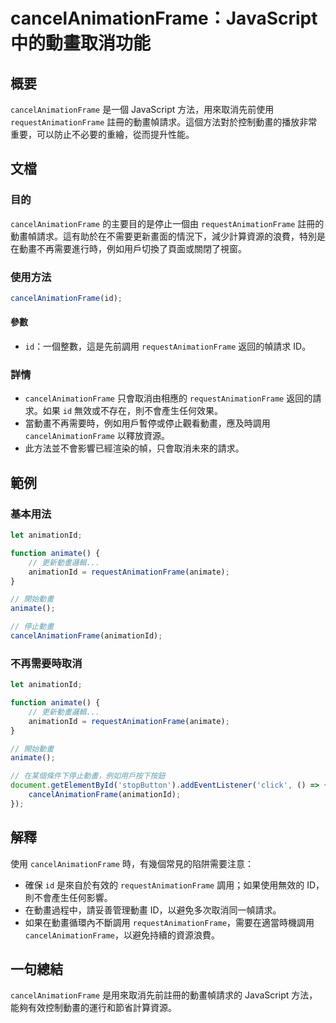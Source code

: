 <!--
Meta Description: # cancelAnimationFrame：JavaScript 中的動畫取消功能 ## 概要 `cancelAnimationFrame` 是一個 JavaScript 方法，用來取消先前使用 `requestAnimationFrame` 註冊的動畫幀請求。這個方法對於控制動畫的播放非常重要，...
Meta Keywords: cancelanimationframe, requestanimationframe, javascript, animationid, animate
-->

# cancelAnimationFrame：JavaScript 中的動畫取消功能

## 概要
`cancelAnimationFrame` 是一個 JavaScript 方法，用來取消先前使用 `requestAnimationFrame` 註冊的動畫幀請求。這個方法對於控制動畫的播放非常重要，可以防止不必要的重繪，從而提升性能。

## 文檔
### 目的
`cancelAnimationFrame` 的主要目的是停止一個由 `requestAnimationFrame` 註冊的動畫幀請求。這有助於在不需要更新畫面的情況下，減少計算資源的浪費，特別是在動畫不再需要進行時，例如用戶切換了頁面或關閉了視窗。

### 使用方法
```javascript
cancelAnimationFrame(id);
```

#### 參數
- `id`：一個整數，這是先前調用 `requestAnimationFrame` 返回的幀請求 ID。

### 詳情
- `cancelAnimationFrame` 只會取消由相應的 `requestAnimationFrame` 返回的請求。如果 `id` 無效或不存在，則不會產生任何效果。
- 當動畫不再需要時，例如用戶暫停或停止觀看動畫，應及時調用 `cancelAnimationFrame` 以釋放資源。
- 此方法並不會影響已經渲染的幀，只會取消未來的請求。

## 範例
### 基本用法
```javascript
let animationId;

function animate() {
    // 更新動畫邏輯...
    animationId = requestAnimationFrame(animate);
}

// 開始動畫
animate();

// 停止動畫
cancelAnimationFrame(animationId);
```

### 不再需要時取消
```javascript
let animationId;

function animate() {
    // 更新動畫邏輯...
    animationId = requestAnimationFrame(animate);
}

// 開始動畫
animate();

// 在某個條件下停止動畫，例如用戶按下按鈕
document.getElementById('stopButton').addEventListener('click', () => {
    cancelAnimationFrame(animationId);
});
```

## 解釋
使用 `cancelAnimationFrame` 時，有幾個常見的陷阱需要注意：
- 確保 `id` 是來自於有效的 `requestAnimationFrame` 調用；如果使用無效的 ID，則不會產生任何影響。
- 在動畫過程中，請妥善管理動畫 ID，以避免多次取消同一幀請求。
- 如果在動畫循環內不斷調用 `requestAnimationFrame`，需要在適當時機調用 `cancelAnimationFrame`，以避免持續的資源浪費。

## 一句總結
`cancelAnimationFrame` 是用來取消先前註冊的動畫幀請求的 JavaScript 方法，能夠有效控制動畫的運行和節省計算資源。